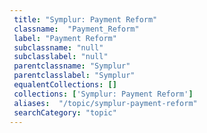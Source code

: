 ```yaml
--- 
 title: "Symplur: Payment Reform" 
 classname:  "Payment_Reform" 
 label: "Payment Reform" 
 subclassname: "null" 
 subclasslabel: "null" 
 parentclassname: "Symplur" 
 parentclasslabel: "Symplur" 
 equalentCollections: [] 
 collections: ['Symplur: Payment Reform']
 aliases:  "/topic/symplur-payment-reform"  
 searchCategory: "topic" 
---
```

